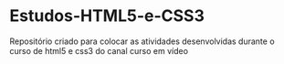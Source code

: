 # Estudos-HTML5-e-CSS3
Repositório criado para colocar as atividades desenvolvidas durante o curso de html5 e css3 do canal curso em vídeo
